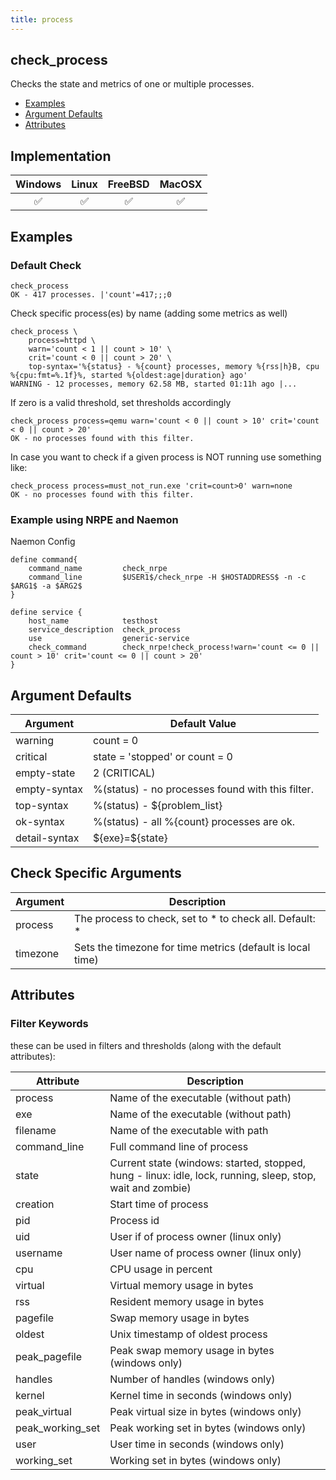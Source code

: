 ```yaml
---
title: process
---
```


## check_process

Checks the state and metrics of one or multiple processes.

- [Examples](#examples)
- [Argument Defaults](#argument-defaults)
- [Attributes](#attributes)

## Implementation

| Windows            | Linux              | FreeBSD            | MacOSX             |
|:------------------:|:------------------:|:------------------:|:------------------:|
| :white_check_mark: | :white_check_mark: | :white_check_mark: | :white_check_mark: |

## Examples

### Default Check

    check_process
    OK - 417 processes. |'count'=417;;;0

Check specific process(es) by name (adding some metrics as well)

    check_process \
        process=httpd \
        warn='count < 1 || count > 10' \
        crit='count < 0 || count > 20' \
        top-syntax='%{status} - %{count} processes, memory %{rss|h}B, cpu %{cpu:fmt=%.1f}%, started %{oldest:age|duration} ago'
    WARNING - 12 processes, memory 62.58 MB, started 01:11h ago |...

If zero is a valid threshold, set thresholds accordingly

    check_process process=qemu warn='count < 0 || count > 10' crit='count < 0 || count > 20'
    OK - no processes found with this filter.

In case you want to check if a given process is NOT running use something like:

	check_process process=must_not_run.exe 'crit=count>0' warn=none
	OK - no processes found with this filter.

### Example using NRPE and Naemon

Naemon Config

    define command{
        command_name         check_nrpe
        command_line         $USER1$/check_nrpe -H $HOSTADDRESS$ -n -c $ARG1$ -a $ARG2$
    }

    define service {
        host_name            testhost
        service_description  check_process
        use                  generic-service
        check_command        check_nrpe!check_process!warn='count <= 0 || count > 10' crit='count <= 0 || count > 20'
    }

## Argument Defaults

| Argument      | Default Value                                    |
| ------------- | ------------------------------------------------ |
| warning       | count = 0                                        |
| critical      | state = 'stopped' or count = 0                   |
| empty-state   | 2 (CRITICAL)                                     |
| empty-syntax  | %(status) - no processes found with this filter. |
| top-syntax    | %(status) - \${problem_list}                     |
| ok-syntax     | %(status) - all %{count} processes are ok.       |
| detail-syntax | \${exe}=\${state}                                |

## Check Specific Arguments

| Argument | Description                                                |
| -------- | ---------------------------------------------------------- |
| process  | The process to check, set to \* to check all. Default: \*  |
| timezone | Sets the timezone for time metrics (default is local time) |

## Attributes

### Filter Keywords

these can be used in filters and thresholds (along with the default attributes):

| Attribute        | Description                                                                                        |
| ---------------- | -------------------------------------------------------------------------------------------------- |
| process          | Name of the executable (without path)                                                              |
| exe              | Name of the executable (without path)                                                              |
| filename         | Name of the executable with path                                                                   |
| command_line     | Full command line of process                                                                       |
| state            | Current state (windows: started, stopped, hung - linux: idle, lock, running, sleep, stop, wait and zombie) |
| creation         | Start time of process                                                                              |
| pid              | Process id                                                                                         |
| uid              | User if of process owner (linux only)                                                              |
| username         | User name of process owner (linux only)                                                            |
| cpu              | CPU usage in percent                                                                               |
| virtual          | Virtual memory usage in bytes                                                                      |
| rss              | Resident memory usage in bytes                                                                     |
| pagefile         | Swap memory usage in bytes                                                                         |
| oldest           | Unix timestamp of oldest process                                                                   |
| peak_pagefile    | Peak swap memory usage in bytes (windows only)                                                     |
| handles          | Number of handles (windows only)                                                                   |
| kernel           | Kernel time in seconds (windows only)                                                              |
| peak_virtual     | Peak virtual size in bytes (windows only)                                                          |
| peak_working_set | Peak working set in bytes (windows only)                                                           |
| user             | User time in seconds (windows only)                                                                |
| working_set      | Working set in bytes (windows only)                                                                |

